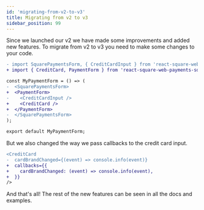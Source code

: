 ```yaml
---
id: 'migrating-from-v2-to-v3'
title: Migrating from v2 to v3
sidebar_position: 99
---
```


Since we launched our v2 we have made some improvements and added new features. To migrate from v2 to v3 you need to make some changes to your code.

```diff
- import SquarePaymentsForm, { CreditCardInput } from 'react-square-web-payments-sdk'
+ import { CreditCard, PaymentForm } from 'react-square-web-payments-sdk'

const MyPaymentForm = () => (
-  <SquarePaymentsForm>
+  <PaymentForm>
-    <CreditCardInput />
+    <CreditCard />
+  </PaymentForm>
-  </SquarePaymentsForm>
);

export default MyPaymentForm;
```

But we also changed the way we pass callbacks to the credit card input.

```diff
<CreditCard
-  cardBrandChanged={(event) => console.info(event)}
+  callbacks={{
+    cardBrandChanged: (event) => console.info(event),
+  }}
/>
```

And that's all! The rest of the new features can be seen in all the docs and examples.
